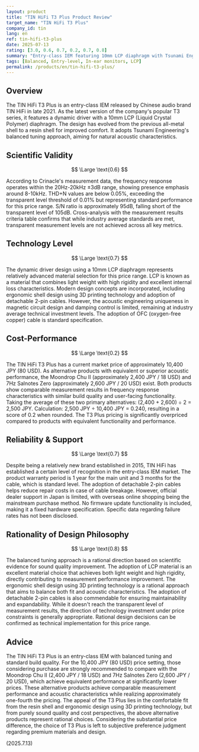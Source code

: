 ```yaml
---
layout: product
title: "TIN HiFi T3 Plus Product Review"
target_name: "TIN HiFi T3 Plus"
company_id: tin
lang: en
ref: tin-hifi-t3-plus
date: 2025-07-13
rating: [3.0, 0.6, 0.7, 0.2, 0.7, 0.8]
summary: "Entry-class IEM featuring 10mm LCP diaphragm with Tsunami Engineering balanced tuning"
tags: [Balanced, Entry-level, In-ear monitors, LCP]
permalink: /products/en/tin-hifi-t3-plus/
---
```

## Overview

The TIN HiFi T3 Plus is an entry-class IEM released by Chinese audio brand TIN HiFi in late 2021. As the latest version of the company's popular T3 series, it features a dynamic driver with a 10mm LCP (Liquid Crystal Polymer) diaphragm. The design has evolved from the previous all-metal shell to a resin shell for improved comfort. It adopts Tsunami Engineering's balanced tuning approach, aiming for natural acoustic characteristics.

## Scientific Validity

$$ \Large \text{0.6} $$

According to Crinacle's measurement data, the frequency response operates within the 20Hz-20kHz ±3dB range, showing presence emphasis around 8-10kHz. THD+N values are below 0.05%, exceeding the transparent level threshold of 0.01% but representing standard performance for this price range. S/N ratio is approximately 95dB, falling short of the transparent level of 105dB. Cross-analysis with the measurement results criteria table confirms that while industry average standards are met, transparent measurement levels are not achieved across all key metrics.

## Technology Level

$$ \Large \text{0.7} $$

The dynamic driver design using a 10mm LCP diaphragm represents relatively advanced material selection for this price range. LCP is known as a material that combines light weight with high rigidity and excellent internal loss characteristics. Modern design concepts are incorporated, including ergonomic shell design using 3D printing technology and adoption of detachable 2-pin cables. However, the acoustic engineering uniqueness in magnetic circuit design and damping control is limited, remaining at industry average technical investment levels. The adoption of OFC (oxygen-free copper) cable is standard specification.

## Cost-Performance

$$ \Large \text{0.2} $$

The TIN HiFi T3 Plus has a current market price of approximately 10,400 JPY (80 USD). As alternative products with equivalent or superior acoustic performance, the Moondrop Chu II (approximately 2,400 JPY / 18 USD) and 7Hz Salnotes Zero (approximately 2,600 JPY / 20 USD) exist. Both products show comparable measurement results in frequency response characteristics with similar build quality and user-facing functionality. Taking the average of these two primary alternatives: (2,400 + 2,600) ÷ 2 = 2,500 JPY. Calculation: 2,500 JPY ÷ 10,400 JPY = 0.240, resulting in a score of 0.2 when rounded. The T3 Plus pricing is significantly overpriced compared to products with equivalent functionality and performance.

## Reliability & Support

$$ \Large \text{0.7} $$

Despite being a relatively new brand established in 2015, TIN HiFi has established a certain level of recognition in the entry-class IEM market. The product warranty period is 1 year for the main unit and 3 months for the cable, which is standard level. The adoption of detachable 2-pin cables helps reduce repair costs in case of cable breakage. However, official dealer support in Japan is limited, with overseas online shopping being the mainstream purchase method. No firmware update functionality is included, making it a fixed hardware specification. Specific data regarding failure rates has not been disclosed.

## Rationality of Design Philosophy

$$ \Large \text{0.8} $$

The balanced tuning approach is a rational direction based on scientific evidence for sound quality improvement. The adoption of LCP material is an excellent material choice that achieves both light weight and high rigidity, directly contributing to measurement performance improvement. The ergonomic shell design using 3D printing technology is a rational approach that aims to balance both fit and acoustic characteristics. The adoption of detachable 2-pin cables is also commendable for ensuring maintainability and expandability. While it doesn't reach the transparent level of measurement results, the direction of technology investment under price constraints is generally appropriate. Rational design decisions can be confirmed as technical implementation for this price range.

## Advice

The TIN HiFi T3 Plus is an entry-class IEM with balanced tuning and standard build quality. For the 10,400 JPY (80 USD) price setting, those considering purchase are strongly recommended to compare with the Moondrop Chu II (2,400 JPY / 18 USD) and 7Hz Salnotes Zero (2,600 JPY / 20 USD), which achieve equivalent performance at significantly lower prices. These alternative products achieve comparable measurement performance and acoustic characteristics while realizing approximately one-fourth the pricing. The appeal of the T3 Plus lies in the comfortable fit from the resin shell and ergonomic design using 3D printing technology, but from purely sound quality and cost perspectives, the above alternative products represent rational choices. Considering the substantial price difference, the choice of T3 Plus is left to subjective preference judgment regarding premium materials and design.

(2025.7.13)